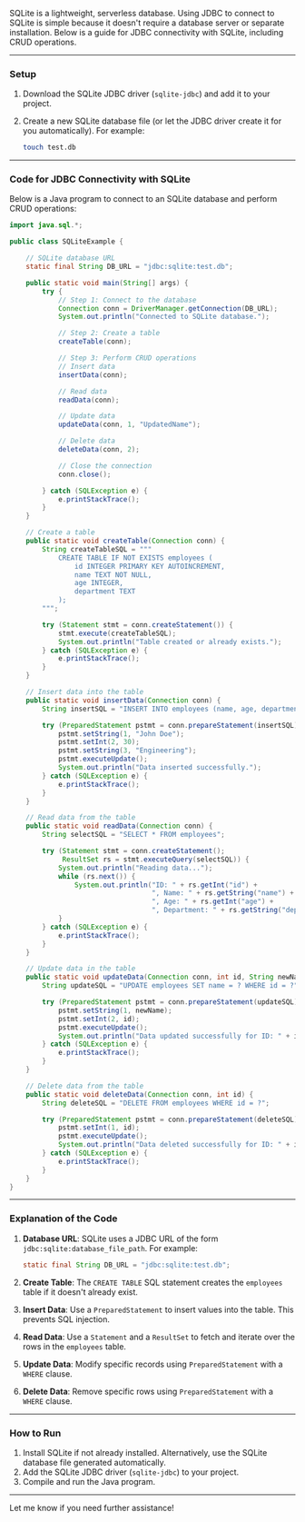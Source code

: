 	
SQLite is a lightweight, serverless database. Using JDBC to connect to SQLite is simple because it doesn't require a database server or separate installation. Below is a guide for JDBC connectivity with SQLite, including CRUD operations.

---

### **Setup**

1. Download the SQLite JDBC driver (`sqlite-jdbc`) and add it to your project.
2. Create a new SQLite database file (or let the JDBC driver create it for you automatically). For example:
    
    ```bash
    touch test.db
    ```
    

---

### **Code for JDBC Connectivity with SQLite**

Below is a Java program to connect to an SQLite database and perform CRUD operations:

```java
import java.sql.*;

public class SQLiteExample {

    // SQLite database URL
    static final String DB_URL = "jdbc:sqlite:test.db";

    public static void main(String[] args) {
        try {
            // Step 1: Connect to the database
            Connection conn = DriverManager.getConnection(DB_URL);
            System.out.println("Connected to SQLite database.");

            // Step 2: Create a table
            createTable(conn);

            // Step 3: Perform CRUD operations
            // Insert data
            insertData(conn);

            // Read data
            readData(conn);

            // Update data
            updateData(conn, 1, "UpdatedName");

            // Delete data
            deleteData(conn, 2);

            // Close the connection
            conn.close();

        } catch (SQLException e) {
            e.printStackTrace();
        }
    }

    // Create a table
    public static void createTable(Connection conn) {
        String createTableSQL = """
            CREATE TABLE IF NOT EXISTS employees (
                id INTEGER PRIMARY KEY AUTOINCREMENT,
                name TEXT NOT NULL,
                age INTEGER,
                department TEXT
            );
        """;

        try (Statement stmt = conn.createStatement()) {
            stmt.execute(createTableSQL);
            System.out.println("Table created or already exists.");
        } catch (SQLException e) {
            e.printStackTrace();
        }
    }

    // Insert data into the table
    public static void insertData(Connection conn) {
        String insertSQL = "INSERT INTO employees (name, age, department) VALUES (?, ?, ?)";

        try (PreparedStatement pstmt = conn.prepareStatement(insertSQL)) {
            pstmt.setString(1, "John Doe");
            pstmt.setInt(2, 30);
            pstmt.setString(3, "Engineering");
            pstmt.executeUpdate();
            System.out.println("Data inserted successfully.");
        } catch (SQLException e) {
            e.printStackTrace();
        }
    }

    // Read data from the table
    public static void readData(Connection conn) {
        String selectSQL = "SELECT * FROM employees";

        try (Statement stmt = conn.createStatement();
             ResultSet rs = stmt.executeQuery(selectSQL)) {
            System.out.println("Reading data...");
            while (rs.next()) {
                System.out.println("ID: " + rs.getInt("id") +
                                   ", Name: " + rs.getString("name") +
                                   ", Age: " + rs.getInt("age") +
                                   ", Department: " + rs.getString("department"));
            }
        } catch (SQLException e) {
            e.printStackTrace();
        }
    }

    // Update data in the table
    public static void updateData(Connection conn, int id, String newName) {
        String updateSQL = "UPDATE employees SET name = ? WHERE id = ?";

        try (PreparedStatement pstmt = conn.prepareStatement(updateSQL)) {
            pstmt.setString(1, newName);
            pstmt.setInt(2, id);
            pstmt.executeUpdate();
            System.out.println("Data updated successfully for ID: " + id);
        } catch (SQLException e) {
            e.printStackTrace();
        }
    }

    // Delete data from the table
    public static void deleteData(Connection conn, int id) {
        String deleteSQL = "DELETE FROM employees WHERE id = ?";

        try (PreparedStatement pstmt = conn.prepareStatement(deleteSQL)) {
            pstmt.setInt(1, id);
            pstmt.executeUpdate();
            System.out.println("Data deleted successfully for ID: " + id);
        } catch (SQLException e) {
            e.printStackTrace();
        }
    }
}
```

---

### **Explanation of the Code**

1. **Database URL**: SQLite uses a JDBC URL of the form `jdbc:sqlite:database_file_path`. For example:
    
    ```java
    static final String DB_URL = "jdbc:sqlite:test.db";
    ```
    
2. **Create Table**: The `CREATE TABLE` SQL statement creates the `employees` table if it doesn't already exist.
    
3. **Insert Data**: Use a `PreparedStatement` to insert values into the table. This prevents SQL injection.
    
4. **Read Data**: Use a `Statement` and a `ResultSet` to fetch and iterate over the rows in the `employees` table.
    
5. **Update Data**: Modify specific records using `PreparedStatement` with a `WHERE` clause.
    
6. **Delete Data**: Remove specific rows using `PreparedStatement` with a `WHERE` clause.
    

---

### **How to Run**

1. Install SQLite if not already installed. Alternatively, use the SQLite database file generated automatically.
2. Add the SQLite JDBC driver (`sqlite-jdbc`) to your project.
3. Compile and run the Java program.

---

Let me know if you need further assistance!